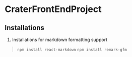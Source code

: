 # CraterFrontEndProject
## Installations
1. Installations for markdown formatting support
> `npm install react-markdown`
> `npm install remark-gfm`